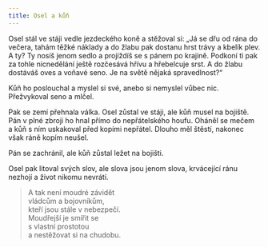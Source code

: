 ```yaml
---
title: Osel a kůň
---
```


  

Osel stál ve stáji vedle jezdeckého koně a stěžoval si: „Já se dřu od rána do večera, tahám těžké náklady a do žlabu pak dostanu hrst trávy a kbelík plev. A ty? Ty nosíš jenom sedlo a projíždíš se s pánem po krajině. Podkoní ti pak za tohle nicnedělání ještě rozčesává hřívu a hřebelcuje srst. A do žlabu dostáváš oves a voňavé seno. Je na světě nějaká spravedlnost?“

Kůň ho poslouchal a myslel si své, anebo si nemyslel vůbec nic. Přežvykoval seno a mlčel.

Pak se zemí přehnala válka. Osel zůstal ve stáji, ale kůň musel na bojiště. Pán v plné zbroji ho hnal přímo do nepřátelského houfu. Oháněl se mečem a kůň s ním uskakoval před kopími nepřátel. Dlouho měl štěstí, nakonec však ráně kopím neušel.

Pán se zachránil, ale kůň zůstal ležet na bojišti.

Osel pak litoval svých slov, ale slova jsou jenom slova, krvácející ránu nezhojí a život nikomu nevrátí.

> A tak není moudré závidět  
> vládcům a bojovníkům,  
> kteří jsou stále v nebezpečí.  
> Moudřejší je smířit se  
> s vlastní prostotou  
> a nestěžovat si na chudobu.
